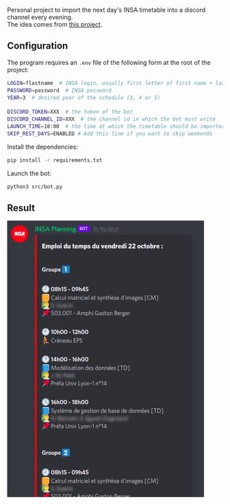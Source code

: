 Personal project to import the next day's INSA timetable into a discord channel every evening.\
The idea comes from [this project](https://github.com/Embraser01/INSA-Planning-generator).

## Configuration

The program requires an `.env` file of the following form at the root of the project: 

```bash
LOGIN=flastname  # INSA login, usually first letter of first name + last name
PASSWORD=password  # INSA password
YEAR=3  # desired year of the schedule (3, 4 or 5)

DISCORD_TOKEN=XXX  # the token of the bot
DISCORD_CHANNEL_ID=XXX  # the channel id in which the bot must write
LAUNCH_TIME=18:00  # the time at which the timetable should be imported
SKIP_REST_DAYS=ENABLED # Add this line if you want to skip weekends
```

Install the dependencies:

```bash
pip install -r requirements.txt
```

Launch the bot:

```bash
python3 src/bot.py
```

## Result

![Example](doc/example.png)
